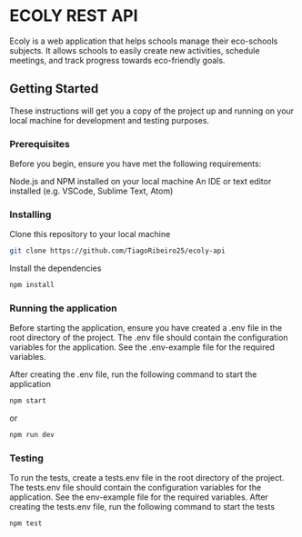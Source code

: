 # ECOLY REST API

Ecoly is a web application that helps schools manage their eco-schools subjects. It allows schools to easily create new activities, schedule meetings, and track progress towards eco-friendly goals.

## Getting Started

These instructions will get you a copy of the project up and running on your local machine for development and testing purposes.

### Prerequisites

Before you begin, ensure you have met the following requirements:

Node.js and NPM installed on your local machine
An IDE or text editor installed (e.g. VSCode, Sublime Text, Atom)

### Installing

Clone this repository to your local machine

``` bash
git clone https://github.com/TiagoRibeiro25/ecoly-api
```

Install the dependencies

``` bash
npm install
```

### Running the application

Before starting the application, ensure you have created a .env file in the root directory of the project. The .env file should contain the configuration variables for the application. See the .env-example file for the required variables.

After creating the .env file, run the following command to start the application

``` bash
npm start
```

or

``` bash
npm run dev
```

### Testing

To run the tests, create a tests.env file in the root directory of the project. The tests.env file should contain the configuration variables for the application. See the env-example file for the required variables. After creating the tests.env file, run the following command to start the tests

``` bash
npm test
```
